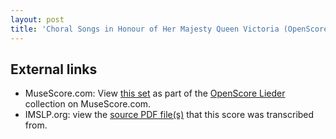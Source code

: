 ```yaml
---
layout: post
title: 'Choral Songs in Honour of Her Majesty Queen Victoria (OpenScore Lieder Corpus)'
---
```


## External links

- MuseScore.com: View [this set] as part of the [OpenScore Lieder] collection on MuseScore.com.
- IMSLP.org: view the [source PDF file(s)][IMSLP] that this score was transcribed from.

[IMSLP]: https://imslp.org/wiki/Special:ReverseLookup/585417
[this set]: https://musescore.com/openscore-lieder-corpus/sets/5106617
[OpenScore Lieder]: https://musescore.com/openscore-lieder-corpus

